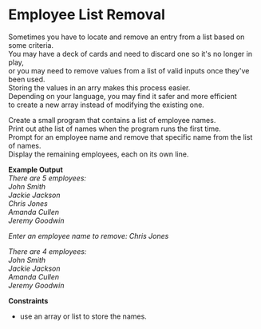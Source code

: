 # Employee List Removal

Sometimes you have to locate and remove an entry from a list based on some criteria.  
You may have a deck of cards and need to discard one so it's no longer in play,  
or you may need to remove values from a list of valid inputs once they've been used.  
Storing the values in an arry makes this process easier.  
Depending on your language, you may find it safer and more efficient  
to create a new array instead of modifying the existing one.

Create a small program that contains a list of employee names.  
Print out athe list of names when the program runs the first time.  
Prompt for an employee name and remove that specific name from the list of names.  
Display the remaining employees, each on its own line.

**Example Output**  
*There are 5 employees:*  
*John Smith*  
*Jackie Jackson*  
*Chris Jones*  
*Amanda Cullen*  
*Jeremy Goodwin*

*Enter an employee name to remove: Chris Jones*

*There are 4 employees:*  
*John Smith*  
*Jackie Jackson*  
*Amanda Cullen*  
*Jeremy Goodwin*

**Constraints**
- use an array or list to store the names.